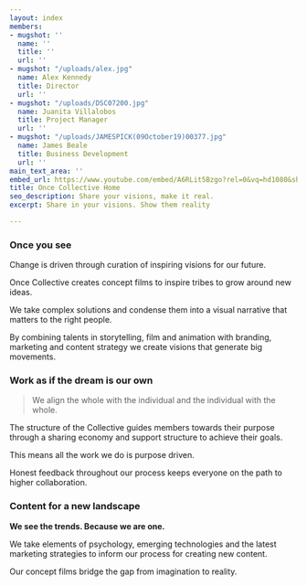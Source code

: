 ```yaml
---
layout: index
members:
- mugshot: ''
  name: ''
  title: ''
  url: ''
- mugshot: "/uploads/alex.jpg"
  name: Alex Kennedy
  title: Director
  url: ''
- mugshot: "/uploads/DSC07200.jpg"
  name: Juanita Villalobos
  title: Project Manager
  url: ''
- mugshot: "/uploads/JAMESPICK(09October19)00377.jpg"
  name: James Beale
  title: Business Development
  url: ''
main_text_area: ''
embed_url: https://www.youtube.com/embed/A6RLit5Bzgo?rel=0&vq=hd1080&showinfo=0&autoplay=1
title: Once Collective Home
seo_description: Share your visions, make it real.
excerpt: Share in your visions. Show them reality

---
```

### **Once you see**

Change is driven through curation of inspiring visions for our future.

Once Collective creates concept films to inspire tribes to grow around new ideas.

We take complex solutions and condense them into a visual narrative that matters to the right people.

By combining talents in storytelling, film and animation with branding, marketing and content strategy we create visions that generate big movements. 

### **Work as if the dream is our own**

> We align the whole with the individual and the individual with the whole.

The structure of the Collective guides members towards their purpose through a sharing economy and support structure to achieve their goals.

This means all the work we do is purpose driven.

Honest feedback throughout our process keeps everyone on the path to higher collaboration. 

### Content for a new landscape

**We see the trends. Because we are one.**

We take elements of psychology, emerging technologies and the latest marketing strategies to inform our process for creating new content.

Our concept films bridge the gap from imagination to reality.